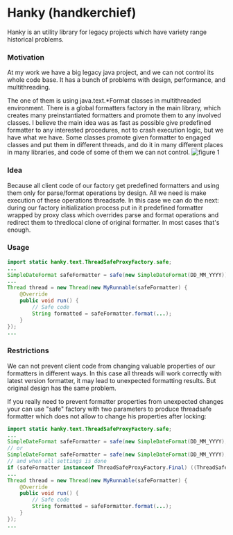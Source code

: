 # Hanky (handkerchief)

Hanky is an utility library for legacy projects which have variety range historical problems.

### Motivation

At my work we have a big legacy java project, and we can not control its whole code base. It has a bunch of problems with design, performance, and multithreading.

The one of them is using java.text.*Format classes in multithreaded environment. There is a global formatters factory in the main library, which creates many preinstantiated formatters and promote them to any involved classes. I believe the main idea was as fast as possible give predefined formatter to any interested procedures, not to crash execution logic, but we have what we have. Some classes promote given formatter to engaged classes and put them in different threads, and do it in many different places in many libraries, and code of some of them we can not control.
![figure 1](http://www.plantuml.com/plantuml/proxy?d=2&src=https://raw.githubusercontent.com/i-home/hanky/master/Throuble.puml)


### Idea

Because all client code of our factory get predefined formatters and using them only for parse/format operations by design. All we need is make execution of these operations threadsafe. In this case we can do the next: during our factory initialization process put in it predefined formatter wrapped by proxy class which overrides parse and format operations and redirect them to thredlocal clone of original formatter. In most cases that's enough.

### Usage
```java
import static hanky.text.ThreadSafeProxyFactory.safe;
...
SimpleDateFormat safeFormatter = safe(new SimpleDateFormat(DD_MM_YYYY));
...
Thread thread = new Thread(new MyRunnable(safeFormatter) {
	@Override
	public void run() {
		// Safe code
		String formatted = safeFormatter.format(...);
	}
});
...

```

### Restrictions

We can not prevent client code from changing valuable properties of our formatters in different ways. In this case all threads will work correctly with latest version formatter, it may lead to unexpected formatting results. But original design has the same problem.

If you really need to prevent formatter properties from unexpected changes your can use "safe" factory with two parameters to produce threadsafe formatter which does not allow to change his properties after locking:

```java
import static hanky.text.ThreadSafeProxyFactory.safe;
...
SimpleDateFormat safeFormatter = safe(new SimpleDateFormat(DD_MM_YYYY), true);
// or
SimpleDateFormat safeFormatter = safe(new SimpleDateFormat(DD_MM_YYYY), false);
// and when all settings is done
if (safeFormatter instanceof ThreadSafeProxyFactory.Final) ((ThreadSafeProxyFactory.Final) safeFormatter).lockSettings();
...
Thread thread = new Thread(new MyRunnable(safeFormatter) {
	@Override
	public void run() {
		// Safe code
		String formatted = safeFormatter.format(...);
	}
});
...

```



